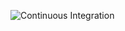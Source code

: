 ![Continuous Integration](https://github.com/webinertia/aurora/actions/workflows/continuous-integration.yml/badge.svg?branch=master)

